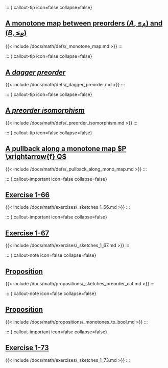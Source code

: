 
::: {.callout-tip icon=false collapse=false}
## [A monotone map between preorders $(A, \leq_A)$ and $(B, \leq_B)$](/docs/math/defs/monotone_map.qmd)
{{< include /docs/math/defs/_monotone_map.md >}}
:::

::: {.callout-tip icon=false collapse=false}
## [A *dagger preorder*](/docs/math/defs/dagger_preorder.qmd)
{{< include /docs/math/defs/_dagger_preorder.md >}}
:::

::: {.callout-tip icon=false collapse=false}
## [A *preorder isomorphism*](/docs/math/defs/preorder_isomorphism.qmd)
{{< include /docs/math/defs/_preorder_isomorphism.md >}}
:::

::: {.callout-tip icon=false collapse=false}
## [A pullback along a monotone map $P \xrightarrow{f} Q$](/docs/math/defs/pullback_along_mono_map.qmd)
{{< include /docs/math/defs/_pullback_along_mono_map.md >}}
:::

::: {.callout-important icon=false collapse=false}
## [Exercise 1-66](/docs/math/exercises/sketches_1_66.qmd)
{{< include /docs/math/exercises/_sketches_1_66.md >}}
:::

::: {.callout-important icon=false collapse=false}
## [Exercise 1-67](/docs/math/exercises/sketches_1_67.qmd)
{{< include /docs/math/exercises/_sketches_1_67.md >}}
:::

::: {.callout-note icon=false collapse=false}
## [Proposition](/docs/math/propositions/sketches_preorder_cat.qmd)
{{< include /docs/math/propositions/_sketches_preorder_cat.md >}}
:::

::: {.callout-note icon=false collapse=false}
## [Proposition](/docs/math/propositions/monotones_to_bool.qmd)
{{< include /docs/math/propositions/_monotones_to_bool.md >}}
:::

::: {.callout-important icon=false collapse=false}
## [Exercise 1-73](/docs/math/exercises/sketches_1_73.qmd)
{{< include /docs/math/exercises/_sketches_1_73.md >}}
:::
